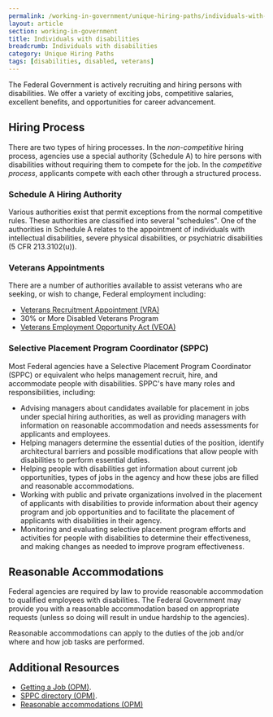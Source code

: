```yaml
---
permalink: /working-in-government/unique-hiring-paths/individuals-with-disabilities/
layout: article
section: working-in-government
title: Individuals with disabilities
breadcrumb: Individuals with disabilities
category: Unique Hiring Paths
tags: [disabilities, disabled, veterans]
---
```


The Federal Government is actively recruiting and hiring persons with disabilities. We offer a variety of exciting jobs, competitive salaries, excellent benefits, and opportunities for career advancement.

## Hiring Process

There are two types of hiring processes. In the _non-competitive_ hiring process, agencies use a special authority (Schedule A) to hire persons with disabilities without requiring them to compete for the job. In the _competitive process_, applicants compete with each other through a structured process.

### Schedule A Hiring Authority

Various authorities exist that permit exceptions from the normal competitive rules. These authorities are classified into several "schedules". One of the authorities in Schedule A relates to the appointment of individuals with intellectual disabilities, severe physical disabilities, or psychiatric disabilities (5 CFR 213.3102(u)).

### Veterans Appointments

There are a number of authorities available to assist veterans who are seeking, or wish to change, Federal employment including:

* [Veterans Recruitment Appointment (VRA)](../veterans/vra/)
* 30% or More Disabled Veterans Program
* [Veterans Employment Opportunity Act (VEOA)](../veterans/veoa/)

### Selective Placement Program Coordinator (SPPC)

Most Federal agencies have a Selective Placement Program Coordinator (SPPC) or equivalent who helps management recruit, hire, and accommodate people with disabilities. SPPC's have many roles and responsibilities, including:

* Advising managers about candidates available for placement in jobs under special hiring authorities, as well as providing managers with information on reasonable accommodation and needs assessments for applicants and employees.
* Helping managers determine the essential duties of the position, identify architectural barriers and possible modifications that allow people with disabilities to perform essential duties.
* Helping people with disabilities get information about current job opportunities, types of jobs in the agency and how these jobs are filled and reasonable accommodations.
* Working with public and private organizations involved in the placement of applicants with disabilities to provide information about their agency program and job opportunities and to facilitate the placement of applicants with disabilities in their agency.
* Monitoring and evaluating selective placement program efforts and activities for people with disabilities to determine their effectiveness, and making changes as needed to improve program effectiveness.

## Reasonable Accommodations

Federal agencies are required by law to provide reasonable accommodation to qualified employees with disabilities. The Federal Government may provide you with a reasonable accommodation based on appropriate requests (unless so doing will result in undue hardship to the agencies).

Reasonable accommodations can apply to the duties of the job and/or where and how job tasks are performed.

## Additional Resources

* [Getting a Job (OPM)](https://www.opm.gov/policy-data-oversight/disability-employment/getting-a-job/).
* [SPPC directory (OPM)](http://www.opm.gov/policy-data-oversight/disability-employment/selective-placement-program-coordinator-directory/).
* [Reasonable accommodations (OPM)](https://www.opm.gov/policy-data-oversight/disability-employment/reasonable-accommodations/)
